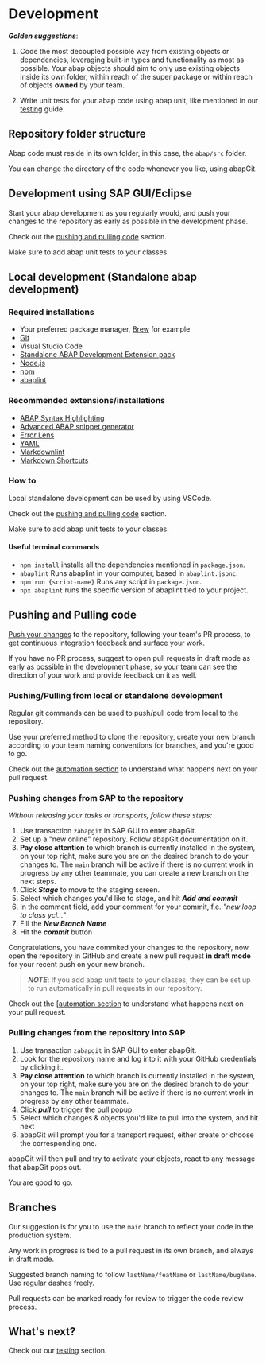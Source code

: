# Development

**_Golden suggestions_**:

1. Code the most decoupled possible way from existing objects or dependencies, leveraging built-in types and functionality as most as possible. Your abap objects should aim to only use existing objects inside its own folder, within reach of the super package or within reach of objects **owned** by your team.

2. Write unit tests for your abap code using abap unit, like mentioned in our [testing](04-testing.md) guide.

## Repository folder structure

Abap code must reside in its own folder, in this case, the `abap/src` folder.

You can change the directory of the code whenever you like, using abapGit.

## Development using SAP GUI/Eclipse

Start your abap development as you regularly would, and push your changes to the repository as early as possible in the development phase.

Check out the [pushing and pulling code](#pushing-and-pulling-code) section.

Make sure to add abap unit tests to your classes.

## Local development (Standalone abap development)

### Required installations

- Your preferred package manager, [Brew](https://brew.sh/) for example
- [Git](https://git-scm.com/downloads)
- Visual Studio Code
- [Standalone ABAP Development Extension pack](https://marketplace.visualstudio.com/items?itemName=larshp.standalone-abap-development)
- [Node.js](https://nodejs.org/en)
- [npm](https://docs.npmjs.com/downloading-and-installing-node-js-and-npm)
- [abaplint](https://www.npmjs.com/package/@abaplint/cli)

### Recommended extensions/installations

- [ABAP Syntax Highlighting](https://marketplace.visualstudio.com/items?itemName=larshp.vscode-abap)
- [Advanced ABAP snippet generator](https://marketplace.visualstudio.com/items?itemName=BrandonCaulfield.advanced-abap-snippet-generator)
- [Error Lens](https://marketplace.visualstudio.com/items?itemName=usernamehw.errorlens)
- [YAML](https://marketplace.visualstudio.com/items?itemName=redhat.vscode-yaml)
- [Markdownlint](https://marketplace.visualstudio.com/items?itemName=DavidAnson.vscode-markdownlint)
- [Markdown Shortcuts](https://marketplace.visualstudio.com/items?itemName=mdickin.markdown-shortcuts)

### How to

Local standalone development can be used by using VSCode.

Check out the [pushing and pulling code](#pushing-and-pulling-code) section.

Make sure to add abap unit tests to your classes.

#### Useful terminal commands

- `npm install` installs all the dependencies mentioned in `package.json`.
- `abaplint` Runs abaplint in your computer, based in `abaplint.jsonc`.
- `npm run {script-name}` Runs any script in `package.json`.
- `npx abaplint` runs the specific version of abaplint tied to your project.

## Pushing and Pulling code

[Push your changes](#pushing-and-pulling-code) to the repository, following your team's PR process, to get continuous integration feedback and surface your work.

If you have no PR process, suggest to open pull requests in draft mode as early as possible in the development phase, so your team can see the direction of your work and provide feedback on it as well.

### Pushing/Pulling from local or standalone development

Regular git commands can be used to push/pull code from local to the repository.

Use your preferred method to clone the repository, create your new branch according to your team naming conventions for branches, and you're good to go.

Check out the [automation section](03-automation.md) to understand what happens next on your pull request.

### Pushing changes from SAP to the repository

_Without releasing your tasks or transports, follow these steps:_

1. Use transaction `zabapgit` in SAP GUI to enter abapGit.
2. Set up a "new online" repository. Follow abapGit documentation on it.
3. **Pay close attention** to which branch is currently installed in the system, on your top right, make sure you are on the desired branch to do your changes to. The `main` branch will be active if there is no current work in progress by any other teammate, you can create a new branch on the next steps.
4. Click **_Stage_** to move to the staging screen.
5. Select which changes you'd like to stage, and hit **_Add and commit_**
6. In the comment field, add your comment for your commit, f.e. _"new loop to class ycl..."_
7. Fill the **_New Branch Name_**
8. Hit the **_commit_** button

Congratulations, you have commited your changes to the repository, now open the repository in GitHub and create a new pull request **in draft mode** for your recent push on your new branch.

> **_NOTE_**: If you add abap unit tests to your classes, they can be set up to run automatically in pull requests in our repository.

Check out the [[automation section](03-automation.md) to understand what happens next on your pull request.

### Pulling changes from the repository into SAP

1. Use transaction `zabapgit` in SAP GUI to enter abapGit.
2. Look for the repository name and log into it with your GitHub credentials by clicking it.
3. **Pay close attention** to which branch is currently installed in the system, on your top right, make sure you are on the desired branch to do your changes to. The `main` branch will be active if there is no current work in progress by any other teammate.
4. Click **_pull_** to trigger the pull popup.
5. Select which changes & objects you'd like to pull into the system, and hit next
6. abapGit will prompt you for a transport request, either create or choose the corresponding one.

abapGit will then pull and try to activate your objects, react to any message that abapGit pops out.

You are good to go.

## Branches

Our suggestion is for you to use the `main` branch to reflect your code in the production system.

Any work in progress is tied to a pull request in its own branch, and always in draft mode.

Suggested branch naming to follow `lastName/featName` or `lastName/bugName`. Use regular dashes freely.

Pull requests can be marked ready for review to trigger the code review process.

## What's next?

Check out our [testing](/docs/03-testing.md) section.
